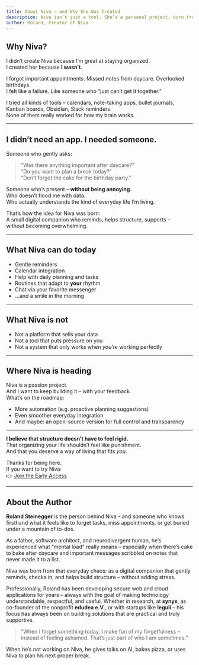 ```yaml
---
title: About Niva – and Why She Was Created  
description: Niva isn’t just a tool. She’s a personal project, born from real-life challenges and the wish to make organization easier for neurodivergent minds.  
author: Roland, Creator of Niva  
---
```


## Why Niva?

I didn’t create Niva because I’m great at staying organized.  
I created her because **I wasn’t**.

I forgot important appointments. Missed notes from daycare. Overlooked birthdays.  
I felt like a failure. Like someone who “just can’t get it together.”

I tried all kinds of tools – calendars, note-taking apps, bullet journals, Kanban boards, Obsidian, Slack reminders.  
None of them really worked for how my brain works.

---

## I didn’t need an app. I needed someone.

Someone who gently asks:  
> “Was there anything important after daycare?”  
> “Do you want to plan a break today?”  
> “Don’t forget the cake for the birthday party.”

Someone who’s present – **without being annoying**.  
Who doesn’t flood me with data.  
Who actually understands the kind of everyday life I’m living.

That’s how the idea for Niva was born:  
A small digital companion who reminds, helps structure, supports –  
without becoming overwhelming.

---

## What Niva can do today

- Gentle reminders  
- Calendar integration  
- Help with daily planning and tasks  
- Routines that adapt to **your** rhythm  
- Chat via your favorite messenger  
- ...and a smile in the morning

---

## What Niva is not

- Not a platform that sells your data  
- Not a tool that puts pressure on you  
- Not a system that only works when *you’re* working perfectly

---

## Where Niva is heading

Niva is a passion project.  
And I want to keep building it – with your feedback.  
What’s on the roadmap:

- More automation (e.g. proactive planning suggestions)  
- Even smoother everyday integration  
- And maybe: an open-source version for full control and transparency

---

**I believe that structure doesn’t have to feel rigid.**  
That organizing your life shouldn’t feel like punishment.  
And that you deserve a way of living that fits *you*.

Thanks for being here.  
If you want to try Niva:  
👉 [Join the Early Access](/en/actions/joinBeta)

---

## About the Author

**Roland Steinegger** is the person behind Niva – and someone who knows firsthand what it feels like to forget tasks, miss appointments, or get buried under a mountain of to-dos.

As a father, software architect, and neurodivergent human, he’s experienced what “mental load” really means – especially when there’s cake to bake after daycare and important messages scribbled on notes that never made it to a list.

Niva was born from that everyday chaos: as a digital companion that gently reminds, checks in, and helps build structure – without adding stress.

Professionally, Roland has been developing secure web and cloud applications for years – always with the goal of making technology understandable, respectful, and useful. Whether in research, at **synyx**, as co-founder of the nonprofit **edudea e.V.**, or with startups like **leguli** – his focus has always been on building solutions that are practical and truly supportive.

> “When I forget something today, I make fun of my forgetfulness – instead of feeling ashamed. That’s just part of who I am sometimes.”

When he’s not working on Niva, he gives talks on AI, bakes pizza, or uses Niva to plan his next proper break.